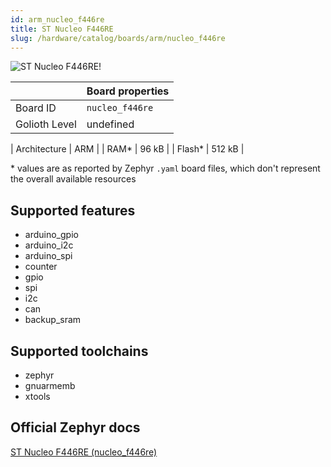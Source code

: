 ```yaml
---
id: arm_nucleo_f446re
title: ST Nucleo F446RE
slug: /hardware/catalog/boards/arm/nucleo_f446re
---
```


[//]: # (This is an auto-generated file, do not edit! Changes to it will be lost upon re-generation)

![ST Nucleo F446RE!](/img/boards/arm/nucleo_f446re.png "ST Nucleo F446RE")

|                | Board properties     |
| -------------  | -------------------- |
| Board ID       | `nucleo_f446re` |
| Golioth Level  | undefined       |

| Architecture   | ARM |
| RAM*           | 96 kB |
| Flash*         | 512 kB |

\* values are as reported by Zephyr `.yaml` board files, which don't represent the overall available resources



## Supported features

* arduino_gpio
* arduino_i2c
* arduino_spi
* counter
* gpio
* spi
* i2c
* can
* backup_sram

## Supported toolchains

* zephyr
* gnuarmemb
* xtools

## Official Zephyr docs

[ST Nucleo F446RE (nucleo_f446re)](https://docs.zephyrproject.org/latest/boards/arm/nucleo_f446re/doc/index.html)
